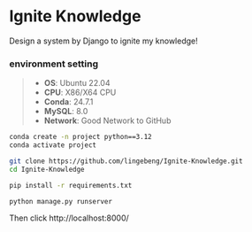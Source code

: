 # Ignite Knowledge
Design a system by Django to ignite my knowledge!

### environment setting
> - **OS**: Ubuntu 22.04
> - **CPU**: X86/X64 CPU
> - **Conda**: 24.7.1
> - **MySQL**: 8.0
> - **Network**: Good Network to GitHub
```bash
conda create -n project python==3.12
conda activate project

git clone https://github.com/lingebeng/Ignite-Knowledge.git
cd Ignite-Knowledge

pip install -r requirements.txt

python manage.py runserver
```
Then click http://localhost:8000/

